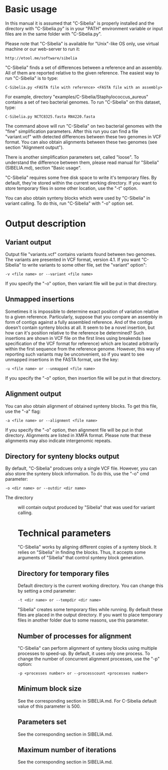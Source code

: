 Basic usage
===========
In this manual it is assumed that "C-Sibelia" is properly installed and the
directory with "C-Sibelia.py" is in your "PATH" environment variable or input
files are in the same folder with "C-Sibelia.py".

Please note that "C-Sibelia" is available for "Unix"-like OS only, use 
virtual machine or our web-server to run it:

	http://etool.me/software/sibelia

"C-Sibelia" finds a set of differences between a reference and an assembly. All
of them are reported relative to the given reference. The easiest way to run
"C-Sibelia" is to type:

	C-Sibelia.py <FASTA file with reference> <FASTA file with an assembly>

For example, directory "examples/C-Sibelia/Staphylococcus_aureus" contains a
set of two bacterial genomes. To run "C-Sibelia" on this dataset, type:

	C-Sibelia.py NCTC8325.fasta RN4220.fasta

The command above will run "C-Sibelia" on two bacterial genomes with the "fine"
simplification parameters. After this run you can find a file "variant.vcf" 
with detected differences between these two genomes in VCF format. You can also
obtain alignments between these two genomes (see section "Alignment output").

There is another simplification parameters set, called "loose". To understand
the difference between them, please read manual for "Sibelia" (SIBELIA.md),
section "Basic usage".

"C-Sibelia" requires some free disk space to write it's temporary files. By
default, they're stored within the current working directory. If you want to
store temporary files in some other location, use the "-t" option.

You can also obtain synteny blocks which were used by "C-Sibelia" in variant
calling. To do this, run "C-Sibelia" with "-o" option set.

Output description
==================

Variant output
--------------
Output file "variants.vcf" contains variants found between two genomes. The 
variants are presented in VCF format, version 4.1. If you want "C-Sibelia" to
write variants to some other file, set the "variant" option":

	-v <file name> or --variant <file name>

If you specify the "-o" option, then variant file will be put in that directory.

Unmapped insertions
-------------------
Sometimes it is impossible to determine exact position of variation relative to
a given reference. Particularly, suppose that you compare an assembly in form
of contigs against a fully assembled reference. And of the contigs doesn't 
contain synteny blocks at all. It seem to be a novel insertion, but how can
it's position relative to the reference be determined? Such insertions are
shown in VCF file on the first lines using breakends (see specification of the
VCF format for reference) which are located arbitrarily within the first 
sequence from the reference genome. However, this way of reporting such
variants may be unconvenient, so if you want to see unmapped insertions in the
FASTA format, use the key:

	-u <file name> or --unmapped <file name>

If you specify the "-o" option, then insertion file will be put in that
directory.

Alignment output
----------------
You can also obtain alignment of obtained synteny blocks. To get this file, use
the "-a" flag:
	
	-a <file name> or --alignment <file name>

If you specify the "-o" option, then alignment file will be put in that
directory. Alignments are listed in XMFA format. Please note that these
alignments may also indicate intergenomic repeats.

Directory for synteny blocks output
-----------------------------------
By default, "C-Sibelia" prodcues only a single VCF file. However, you can also
store the synteny block information. To do this, use the "-o" cmd parameter:

	-o <dir name> or --outdir <dir name>

The directory <dir name> will contain output produced by "Sibelia" that was
used for variant calling.

Technical parameters
====================
"C-Sibelia" works by aligning different copies of a synteny block. It relies on
"Sibelia" in finding the blocks. Thus, it accepts some arguments of "Sibelia"
that control synteny block generation.

Directory for temporary files
-----------------------------
Default directory is the current working directory. You can change this by
setting a cmd parameter:

	-t <dir name> or --tempdir <dir name>

"Sibelia" creates some temporary files while running. By default these files
are placed in the output directory. If you want to place temporary files in
another folder due to some reasons, use this parameter. 

Number of processes for alignment
---------------------------------
"C-Sibelia" can perform alignment of synteny blocks using multiple processes
to speed-up. By default, it uses only one process. To change the number of 
concurrent alignment processes, use the "-p" option:

	-p <processes number> or --processcount <processes number>

Minimum block size
------------------
See the corresponding section in SIBELIA.md. For C-Sibelia default value of
this parameter is 500.

Parameters set
--------------
See the corresponding section in SIBELIA.md.

Maximum number of iterations
----------------------------
See the corresponding section in SIBELIA.md.
